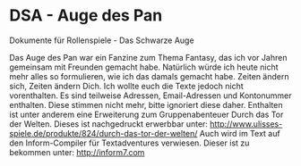 # DSA - Auge des Pan
Dokumente für Rollenspiele - Das Schwarze Auge

Das Auge des Pan war ein Fanzine zum Thema Fantasy, das ich vor Jahren gemeinsam mit Freunden gemacht habe. Natürlich würde ich heute nicht mehr alles so formulieren, wie ich das damals gemacht habe. Zeiten ändern sich, Zeiten ändern Dich. Ich wollte euch die Texte jedoch nicht vorenthalten.
Es sind teilweise Adressen, Email-Adressen und Kontonummer enthalten. Diese stimmen nicht mehr, bitte ignoriert diese daher.
Enthalten ist unter anderem eine Erweiterung zum Gruppenabenteuer Durch das Tor der Welten. Dieses ist nachgedruckt erwerbbar unter:
http://www.ulisses-spiele.de/produkte/824/durch-das-tor-der-welten/
Auch wird im Text auf den Inform-Compiler für Textadventures verwiesen. Dieser ist zu bekommen unter:
http://inform7.com
